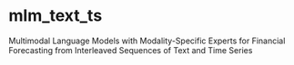 # mlm_text_ts
Multimodal Language Models with Modality-Specific Experts for Financial Forecasting from Interleaved Sequences of Text and Time Series
